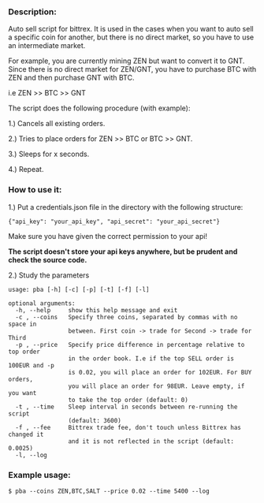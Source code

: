 ### Description:
Auto sell script for bittrex. It is used in the cases when you want
to auto sell a specific coin for another, but there is no direct market,
so you have to use an intermediate market.

For example, you are currently mining ZEN but want to convert it to GNT.
Since there is no direct market for ZEN/GNT, you have to purchase BTC with ZEN and then purchase GNT with BTC.

i.e ZEN >> BTC >> GNT

The script does the following procedure (with example):

1.) Cancels all existing orders.

2.) Tries to place orders for ZEN >> BTC or BTC >> GNT.

3.) Sleeps for x seconds.

4.) Repeat.

### How to use it:
1.) Put a credentials.json file in the directory with the following structure:

`{"api_key": "your_api_key", "api_secret": "your_api_secret"}`


Make sure you have given the correct permission to your api!

**The script doesn't store your api keys anywhere, but be prudent and check the source code.**

2.) Study the parameters
```
usage: pba [-h] [-c] [-p] [-t] [-f] [-l]

optional arguments:
  -h, --help     show this help message and exit
  -c , --coins   Specify three coins, separated by commas with no space in
                 between. First coin -> trade for Second -> trade for Third
  -p , --price   Specify price difference in percentage relative to top order
                 in the order book. I.e if the top SELL order is 100EUR and -p
                 is 0.02, you will place an order for 102EUR. For BUY orders,
                 you will place an order for 98EUR. Leave empty, if you want
                 to take the top order (default: 0)
  -t , --time    Sleep interval in seconds between re-running the script
                 (default: 3600)
  -f , --fee     Bittrex trade fee, don't touch unless Bittrex has changed it
                 and it is not reflected in the script (default: 0.0025)
  -l, --log
 ```

 ### Example usage:
 ```
$ pba --coins ZEN,BTC,SALT --price 0.02 --time 5400 --log
 ```
